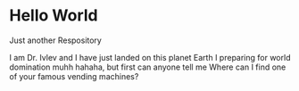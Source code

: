 # Hello World
Just another Respository

I am Dr. Ivlev and I have just landed on this planet Earth I preparing for world domination muhh hahaha, but first can anyone tell me Where can I find one of your famous vending machines?
